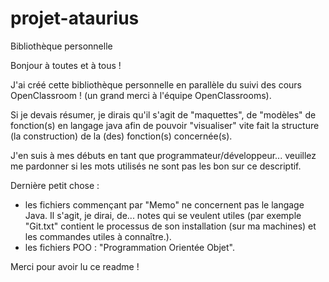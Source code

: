 # projet-ataurius
Bibliothèque personnelle

Bonjour à toutes et à tous ! 

J'ai créé cette bibliothèque personnelle en parallèle du suivi des cours OpenClassroom ! (un grand merci à l'équipe OpenClassrooms). 

Si je devais résumer, je dirais qu'il s'agit de "maquettes", de "modèles" de fonction(s) en langage java afin de pouvoir "visualiser" vite fait la structure (la construction) de la (des) fonction(s) concernée(s).

J'en suis à mes débuts en tant que programmateur/développeur... veuillez me pardonner si les mots utilisés ne sont pas les bon sur ce descriptif.

Dernière petit chose : 
- les fichiers commençant par "Memo" ne concernent pas le langage Java. Il s'agit, je dirai, de... notes qui se veulent utiles (par exemple "Git.txt" contient le processus de son installation (sur ma machines) et les commandes utiles à connaître.). 
- les fichiers POO : "Programmation Orientée Objet". 


Merci pour avoir lu ce readme !

